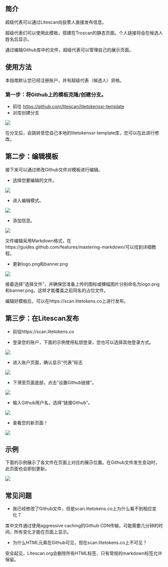 ## 简介

超级代表可以通过Litescan向投票人直接发布信息。

超级代表们可以使用此模板，搭建在Troscan的静态页面。个人链接将会在候选人姓名后显示。

通过编辑Github库中的文件，超级代表可以管理自己的展示页面。

## 使用方法

本指南默认您已经注册账户，并有超级代表（候选人）资格。

### 第一步：将Github上的模板克隆/创建分支。

* 前往 https://github.com/litescan/litetokenssr-template
* 对库创建分支  

![](https://raw.githubusercontent.com/litescan/docs/master/images/fork-repo.png)

在分叉后，会跳转至您自己本地的litetokenssr-template库，您可以在此进行修改。

## 第二步：编辑模板

接下来可以通过修改Github文件对模板进行编辑。

* 选择您要编辑的文件。  

![](https://raw.githubusercontent.com/litescan/docs/master/images/github-open-file.png)

* 进入编辑模式。

![](https://raw.githubusercontent.com/litescan/docs/master/images/github-edit-file.png)

* 添加信息。

![](https://raw.githubusercontent.com/litescan/docs/master/images/edit-team-intro.png)

文件编辑采用Markdown格式，在https://guides.github.com/features/mastering-markdown/可以找到详细教程。

* 更新logo.png和banner.png
 
![](https://raw.githubusercontent.com/litescan/docs/master/images/github-upload-files.png)  

接着选择“选择文件”，并确保您准备上传的图标或横幅图片分别命名为logo.png和banner.png，这样才能覆盖之前同名的占位文件。

编辑好模板后，可以在https://scan.litetokens.co上进行发布。

## 第三步：在Litescan发布

* 前往https://scan.litetokens.co

* 登录您的账户，下面的示例使用私钥登录，您也可以选择其他登录方式。

![](https://raw.githubusercontent.com/litescan/docs/master/images/login-with-private-key.png)

* 进入账户页面，确认显示“代表”标志 

![](https://raw.githubusercontent.com/litescan/docs/master/images/open-account.png)

* 下滑至页面底部，点击“设置Github链接”。

![](https://raw.githubusercontent.com/litescan/docs/master/images/set-github-link.png)

* 输入Github用户名，选择“链接Github”。
  
![](https://raw.githubusercontent.com/litescan/docs/master/images/input-username.png)

* 查看您的新页面！

![](https://raw.githubusercontent.com/litescan/docs/master/images/view-page.png)

## 示例

下面的示例展示了各文件在页面上对应的展示位置。在Github文件发生变动时，此页面也会即刻更新。

![](https://raw.githubusercontent.com/litescan/docs/master/images/example-page.png)

## 常见问题

* 我已经修改了Github文件，但是scan.litetokens.co上为什么看不到相应变化？  

库中文件通过使用aggressive caching的Github CDN传输，可能需要几分钟的时间，所有变化才能在页面上显示。

* 为什么HTML元素在Github可见，但在scan.litetokens.co上不可见？

安全起见，Litescan.org会删除所有HTML标签，只有常规的markdown标签允许保留。
